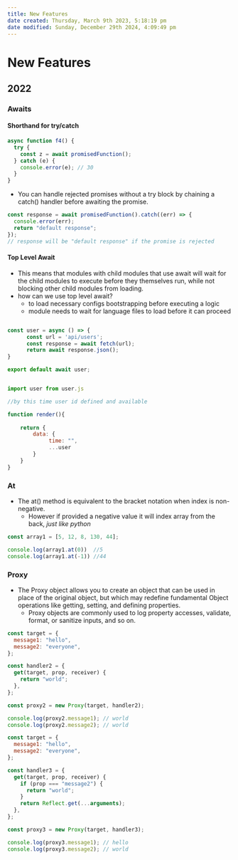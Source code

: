 ```yaml
---
title: New Features
date created: Thursday, March 9th 2023, 5:18:19 pm
date modified: Sunday, December 29th 2024, 4:09:49 pm
---
```


# New Features

## 2022

### Awaits

#### Shorthand for try/catch

```js
async function f4() {
  try {
    const z = await promisedFunction();
  } catch (e) {
    console.error(e); // 30
  }
}
```

- You can handle rejected promises without a try block by chaining a catch() handler before awaiting the promise.

```js
const response = await promisedFunction().catch((err) => {
  console.error(err);
  return "default response";
});
// response will be "default response" if the promise is rejected
```

#### Top Level Await

- This means that modules with child modules that use await will wait for the child modules to execute before they themselves run, while not blocking other child modules from loading.
- how can we use top level await?
	- to load necessary configs bootstrapping before executing a logic
	- module needs to wait for language files to load before it can proceed

```js

const user = async () => {
	  const url = 'api/users';
	  const response = await fetch(url);
	  return await response.json();
}

export default await user;
```

```js

import user from user.js

//by this time user id defined and available

function render(){
	
	return {
		data: {
			 time: "",
			 ...user
		}	
	}
}
```

### At

- The at() method is equivalent to the bracket notation when index is non-negative.
	- However if provided a negative value it will index array from the back, *just like python*

```js
const array1 = [5, 12, 8, 130, 44];

console.log(array1.at(0))  //5
console.log(array1.at(-1)) //44
```

### Proxy

- The Proxy object allows you to create an object that can be used in place of the original object, but which may redefine fundamental Object operations like getting, setting, and defining properties.
	- Proxy objects are commonly used to log property accesses, validate, format, or sanitize inputs, and so on.

```js
const target = {
  message1: "hello",
  message2: "everyone",
};

const handler2 = {
  get(target, prop, receiver) {
    return "world";
  },
};

const proxy2 = new Proxy(target, handler2);

console.log(proxy2.message1); // world
console.log(proxy2.message2); // world
```

```js
const target = {
  message1: "hello",
  message2: "everyone",
};

const handler3 = {
  get(target, prop, receiver) {
    if (prop === "message2") {
      return "world";
    }
    return Reflect.get(...arguments);
  },
};

const proxy3 = new Proxy(target, handler3);

console.log(proxy3.message1); // hello
console.log(proxy3.message2); // world
```
